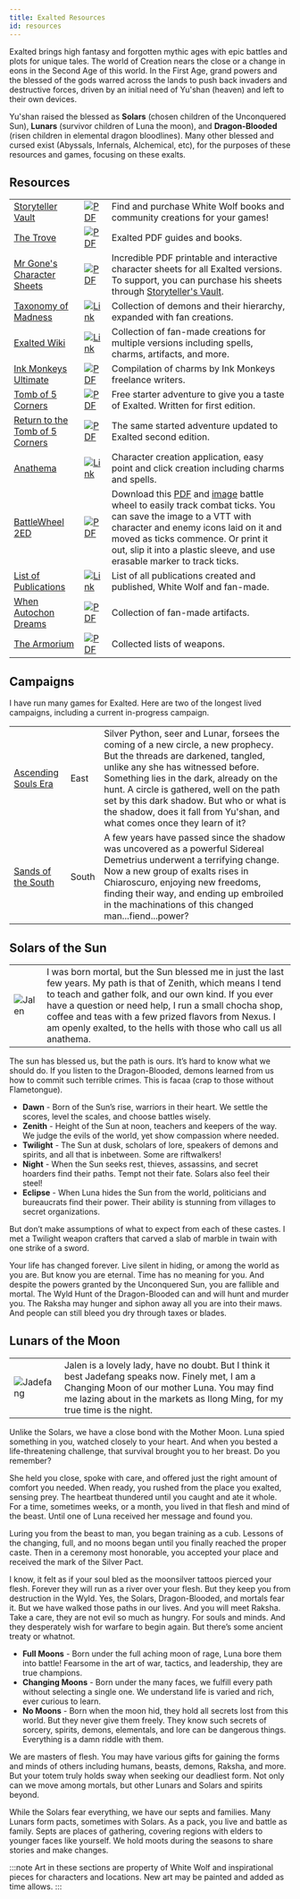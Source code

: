```yaml
---
title: Exalted Resources
id: resources
---
```


Exalted brings high fantasy and forgotten mythic ages with epic battles and plots for unique tales. The world of Creation nears the close or a change in eons in the Second Age of this world. In the First Age, grand powers and the blessed of the gods warred across the lands to push back invaders and destructive forces, driven by an initial need of Yu'shan (heaven) and left to their own devices. 

Yu'shan raised the blessed as **Solars** (chosen children of the Unconquered Sun), **Lunars** (survivor children of Luna the moon), and **Dragon-Blooded** (risen children in elemental dragon bloodlines). Many other blessed and cursed exist (Abyssals, Infernals, Alchemical, etc), for the purposes of these resources and games, focusing on these exalts.

## Resources

<div class="info-table">

| | | | 
| -- | -- | -- |
| [Storyteller Vault](https://www.storytellersvault.com/browse.php?filters=0_45735_0_0_0_0) | [![PDF](/img/pdf.png)](https://www.storytellersvault.com/browse.php?filters=0_45735_0_0_0_0) | Find and purchase White Wolf books and community creations for your games! |
| [The Trove](https://thetrove.is/Books/Exalted/) | [![PDF](/img/pdf.png)](https://thetrove.is/Books/Exalted/) | Exalted PDF guides and books. |
| [Mr Gone's Character Sheets](https://mrgone.rocksolidshells.com/other.html) | [![PDF](/img/pdf.png)](https://mrgone.rocksolidshells.com/other.html) | Incredible PDF printable and interactive character sheets for all Exalted versions. To support, you can purchase his sheets through [Storyteller's Vault](https://www.storytellersvault.com/browse.php?author=Chris%20%22MrGone%22%20Leland). |
| [Taxonomy of Madness](http://exalted.xi.co.nz/wiki/ATaxonomyOfMadness) | [![Link](/img/link.png)](http://exalted.xi.co.nz/wiki/ATaxonomyOfMadness) | Collection of demons and their hierarchy, expanded with fan creations. |
| [Exalted Wiki](http://exalted.xi.co.nz/wiki/WikiContent) | [![Link](/img/link.png)](http://exalted.xi.co.nz/wiki/WikiContent) | Collection of fan-made creations for multiple versions including spells, charms, artifacts, and more.  |
| [Ink Monkeys Ultimate](https://thor.divnull.com/pub/exalted/ink-monkeys-ultimate-collection.pdf) | [![PDF](/img/pdf.png)](https://thor.divnull.com/pub/exalted/ink-monkeys-ultimate-collection.pdf) | Compilation of charms by Ink Monkeys freelance writers. |
| [Tomb of 5 Corners](https://www.storytellersvault.com/product/2359/The-Tomb-of-Five-Corners) | [![PDF](/img/pdf.png)](https://www.storytellersvault.com/product/2359/The-Tomb-of-Five-Corners) | Free starter adventure to give you a taste of Exalted. Written for first edition. |
| [Return to the Tomb of 5 Corners](https://www.storytellersvault.com/product/3643/Return-to-the-Tomb-of-5-Corners) | [![PDF](/img/pdf.png)](https://www.storytellersvault.com/product/3643/Return-to-the-Tomb-of-5-Corners) | The same started adventure updated to Exalted second edition. |
| [Anathema](https://anathema.github.io/) | [![Link](/img/link.png)](https://anathema.github.io/) | Character creation application, easy point and click creation including charms and spells. |
| [BattleWheel 2ED](/files/Exalted-battlewheel.pdf) | [![PDF](/img/pdf.png)](/files/Exalted-battlewheel.pdf) | Download this [PDF](/files/Exalted-battlewheel.pdf) and [image](/img/exalted/battlewheel.png) battle wheel to easily track combat ticks. You can save the image to a VTT with character and enemy icons laid on it and moved as ticks commence. Or print it out, slip it into a plastic sleeve, and use erasable marker to track ticks. |
| [List of Publications](https://en.wikipedia.org/wiki/List_of_Exalted_publications) | [![Link](/img/link.png)](https://en.wikipedia.org/wiki/List_of_Exalted_publications) | List of all publications created and published, White Wolf and fan-made. |
| [When Autochon Dreams](https://thor.divnull.com/pub/exalted/when-autochthon-dreams-1.1.pdf) | [![PDF](/img/pdf.png)](https://thor.divnull.com/pub/exalted/when-autochthon-dreams-1.1.pdf) | Collection of fan-made artifacts. |
| [The Armorium](https://thor.divnull.com/pub/exalted/Exalted2_TheArmorium_1-1.pdf) | [![PDF](/img/pdf.png)](https://thor.divnull.com/pub/exalted/Exalted2_TheArmorium_1-1.pdf) | Collected lists of weapons. |

</div>

## Campaigns

I have run many games for Exalted. Here are two of the longest lived campaigns, including a current in-progress campaign.

<div class="info-table">

| | | |
| -- | -- | -- |
| [Ascending Souls Era](ascending-souls.md) | East | Silver Python, seer and Lunar, forsees the coming of a new circle, a new prophecy. But the threads are darkened, tangled, unlike any she has witnessed before. Something lies in the dark, already on the hunt. A circle is gathered, well on the path set by this dark shadow. But who or what is the shadow, does it fall from Yu'shan, and what comes once they learn of it? |
| [Sands of the South](sands-south.md) | South | A few years have passed since the shadow was uncovered as a powerful Sidereal Demetrius underwent a terrifying change. Now a new group of exalts rises in Chiaroscuro, enjoying new freedoms, finding their way, and ending up embroiled in the machinations of this changed man...fiend...power? |

</div>

## Solars of the Sun

<div class="info-plain">

|  |  |
| -- | -- |
| ![Jalen](/img/exalted/avatar-jalen.png) | I was born mortal, but the Sun blessed me in just the last few years. My path is that of Zenith, which means I tend to teach and gather folk, and our own kind. If you ever have a question or need help, I run a small chocha shop, coffee and teas with a few prized flavors from Nexus. I am openly exalted, to the hells with those who call us all anathema. |

</div>

The sun has blessed us, but the path is ours. It’s hard to know what we should do. If you listen to the Dragon-Blooded, demons learned from us how to commit such terrible crimes. This is facaa (crap to those without Flametongue).

* **Dawn** - Born of the Sun’s rise, warriors in their heart. We settle the scores, level the scales, and choose battles wisely.
* **Zenith** - Height of the Sun at noon, teachers and keepers of the way. We judge the evils of the world, yet show compassion where needed.
* **Twilight** - The Sun at dusk, scholars of lore, speakers of demons and spirits, and all that is inbetween. Some are riftwalkers!
* **Night** - When the Sun seeks rest, thieves, assassins, and secret hoarders find their paths. Tempt not their fate. Solars also feel their steel!
* **Eclipse** - When Luna hides the Sun from the world, politicians and bureaucrats find their power. Their ability is stunning from villages to secret organizations.

But don’t make assumptions of what to expect from each of these castes. I met a Twilight weapon crafters that carved a slab of marble in twain with one strike of a sword.

Your life has changed forever. Live silent in hiding, or among the world as you are. But know you are eternal. Time has no meaning for you. And despite the powers granted by the Unconquered Sun, you are fallible and mortal. The Wyld Hunt of the Dragon-Blooded can and will hunt and murder you. The Raksha may hunger and siphon away all you are into their maws. And people can still bleed you dry through taxes or blades.

## Lunars of the Moon

<div class="info-plain">

|  |  |
| -- | -- |
| ![Jadefang](/img/exalted/avatar-jade.png) | Jalen is a lovely lady, have no doubt. But I think it best Jadefang speaks now. Finely met, I am a Changing Moon of our mother Luna. You may find me lazing about in the markets as Ilong Ming, for my true time is the night. |

</div>

Unlike the Solars, we have a close bond with the Mother Moon. Luna spied something in you, watched closely to your heart. And when you bested a life-threatening challenge, that survival brought you to her breast. Do you remember?

She held you close, spoke with care, and offered just the right amount of comfort you needed. When ready, you rushed from the place you exalted, sensing prey. The heartbeat thundered until you caught and ate it whole. For a time, sometimes weeks, or a month, you lived in that flesh and mind of the beast. Until one of Luna received her message and found you.

Luring you from the beast to man, you began training as a cub. Lessons of the changing, full, and no moons began until you finally reached the proper caste. Then in a ceremony most honorable, you accepted your place and received the mark of the Silver Pact.

I know, it felt as if your soul bled as the moonsilver tattoos pierced your flesh. Forever they will run as a river over your flesh. But they keep you from destruction in the Wyld. Yes, the Solars, Dragon-Blooded, and mortals fear it. But we have walked those paths in our lives. And you will meet Raksha. Take a care, they are not evil so much as hungry. For souls and minds. And they desperately wish for warfare to begin again. But there’s some ancient treaty or whatnot.

* **Full Moons** - Born under the full aching moon of rage, Luna bore them into battle! Fearsome in the art of war, tactics, and leadership, they are true champions.
* **Changing Moons** - Born under the many faces, we fulfill every path without selecting a single one. We understand life is varied and rich, ever curious to learn.
* **No Moons** - Born when the moon hid, they hold all secrets lost from this world. But they never give them freely. They know such secrets of sorcery, spirits, demons, elementals, and lore can be dangerous things. Everything is a damn riddle with them.

We are masters of flesh. You may have various gifts for gaining the forms and minds of others including humans, beasts, demons, Raksha, and more. But your totem truly holds sway when seeking our deadliest form. Not only can we move among mortals, but other Lunars and Solars and spirits beyond.

While the Solars fear everything, we have our septs and families. Many Lunars form pacts, sometimes with Solars. As a pack, you live and battle as family. Septs are places of gathering, covering regions with elders to younger faces like yourself. We hold moots during the seasons to share stories and make changes.

:::note
Art in these sections are property of White Wolf and inspirational pieces for characters and locations. New art may be painted and added as time allows.
:::